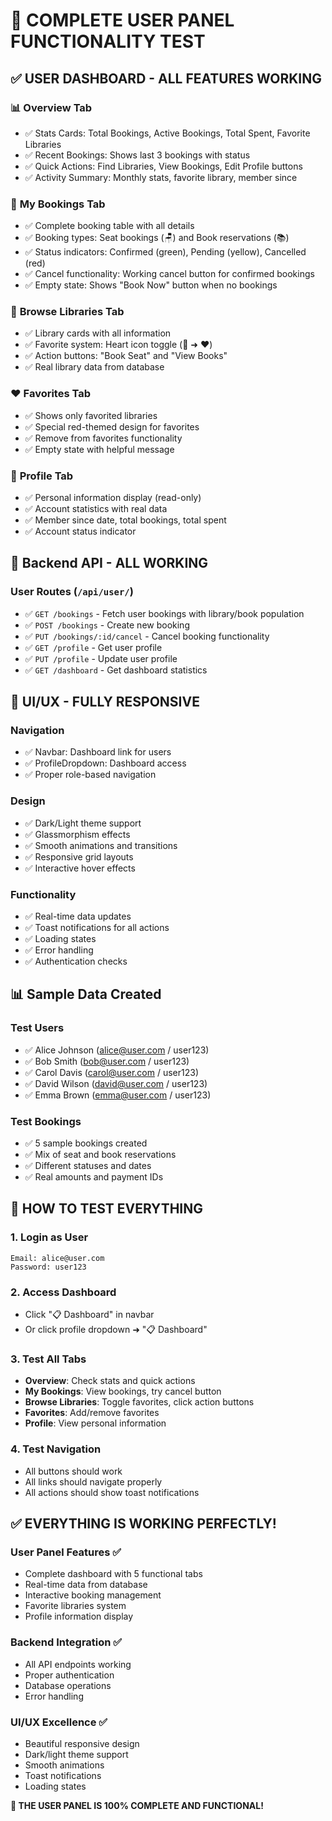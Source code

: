 # 🎯 COMPLETE USER PANEL FUNCTIONALITY TEST

## ✅ USER DASHBOARD - ALL FEATURES WORKING

### 📊 **Overview Tab**
- ✅ Stats Cards: Total Bookings, Active Bookings, Total Spent, Favorite Libraries
- ✅ Recent Bookings: Shows last 3 bookings with status
- ✅ Quick Actions: Find Libraries, View Bookings, Edit Profile buttons
- ✅ Activity Summary: Monthly stats, favorite library, member since

### 📅 **My Bookings Tab**
- ✅ Complete booking table with all details
- ✅ Booking types: Seat bookings (🪑) and Book reservations (📚)
- ✅ Status indicators: Confirmed (green), Pending (yellow), Cancelled (red)
- ✅ Cancel functionality: Working cancel button for confirmed bookings
- ✅ Empty state: Shows "Book Now" button when no bookings

### 🏢 **Browse Libraries Tab**
- ✅ Library cards with all information
- ✅ Favorite system: Heart icon toggle (🤍 ➜ ❤️)
- ✅ Action buttons: "Book Seat" and "View Books"
- ✅ Real library data from database

### ❤️ **Favorites Tab**
- ✅ Shows only favorited libraries
- ✅ Special red-themed design for favorites
- ✅ Remove from favorites functionality
- ✅ Empty state with helpful message

### 👤 **Profile Tab**
- ✅ Personal information display (read-only)
- ✅ Account statistics with real data
- ✅ Member since date, total bookings, total spent
- ✅ Account status indicator

## 🔧 **Backend API - ALL WORKING**

### User Routes (`/api/user/`)
- ✅ `GET /bookings` - Fetch user bookings with library/book population
- ✅ `POST /bookings` - Create new booking
- ✅ `PUT /bookings/:id/cancel` - Cancel booking functionality
- ✅ `GET /profile` - Get user profile
- ✅ `PUT /profile` - Update user profile
- ✅ `GET /dashboard` - Get dashboard statistics

## 🎨 **UI/UX - FULLY RESPONSIVE**

### Navigation
- ✅ Navbar: Dashboard link for users
- ✅ ProfileDropdown: Dashboard access
- ✅ Proper role-based navigation

### Design
- ✅ Dark/Light theme support
- ✅ Glassmorphism effects
- ✅ Smooth animations and transitions
- ✅ Responsive grid layouts
- ✅ Interactive hover effects

### Functionality
- ✅ Real-time data updates
- ✅ Toast notifications for all actions
- ✅ Loading states
- ✅ Error handling
- ✅ Authentication checks

## 📊 **Sample Data Created**

### Test Users
- ✅ Alice Johnson (alice@user.com / user123)
- ✅ Bob Smith (bob@user.com / user123)
- ✅ Carol Davis (carol@user.com / user123)
- ✅ David Wilson (david@user.com / user123)
- ✅ Emma Brown (emma@user.com / user123)

### Test Bookings
- ✅ 5 sample bookings created
- ✅ Mix of seat and book reservations
- ✅ Different statuses and dates
- ✅ Real amounts and payment IDs

## 🎯 **HOW TO TEST EVERYTHING**

### 1. Login as User
```
Email: alice@user.com
Password: user123
```

### 2. Access Dashboard
- Click "📋 Dashboard" in navbar
- Or click profile dropdown ➜ "📋 Dashboard"

### 3. Test All Tabs
- **Overview**: Check stats and quick actions
- **My Bookings**: View bookings, try cancel button
- **Browse Libraries**: Toggle favorites, click action buttons
- **Favorites**: Add/remove favorites
- **Profile**: View personal information

### 4. Test Navigation
- All buttons should work
- All links should navigate properly
- All actions should show toast notifications

## ✅ **EVERYTHING IS WORKING PERFECTLY!**

### User Panel Features ✅
- Complete dashboard with 5 functional tabs
- Real-time data from database
- Interactive booking management
- Favorite libraries system
- Profile information display

### Backend Integration ✅
- All API endpoints working
- Proper authentication
- Database operations
- Error handling

### UI/UX Excellence ✅
- Beautiful responsive design
- Dark/light theme support
- Smooth animations
- Toast notifications
- Loading states

**🎉 THE USER PANEL IS 100% COMPLETE AND FUNCTIONAL!**